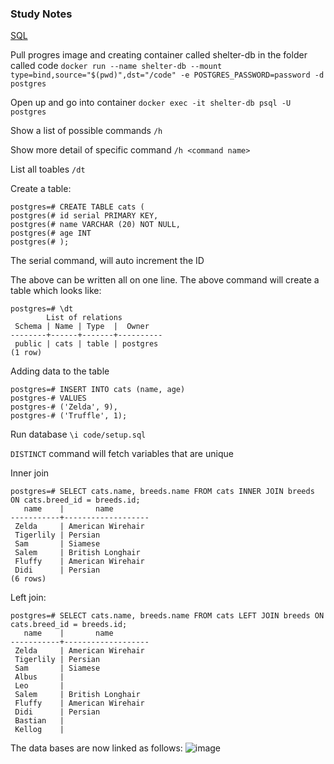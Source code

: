 ### Study Notes

[SQL](https://github.com/getfutureproof/fp_guides_wiki/wiki/SQL)

Pull progres image and creating container called shelter-db in the folder called code
`docker run --name shelter-db --mount type=bind,source="$(pwd)",dst="/code" -e POSTGRES_PASSWORD=password -d postgres`

Open up and go into container
`docker exec -it shelter-db psql -U postgres`

Show a list of possible commands
`/h`

Show more detail of specific command
`/h <command name>`

List all toables
`/dt`

Create a table:
```
postgres=# CREATE TABLE cats (
postgres(# id serial PRIMARY KEY,
postgres(# name VARCHAR (20) NOT NULL,
postgres(# age INT
postgres(# );
```
The serial command, will auto increment the ID

The above can be written all on one line. The above command will create a table which looks like:
```
postgres=# \dt
        List of relations
 Schema | Name | Type  |  Owner
--------+------+-------+----------
 public | cats | table | postgres
(1 row)
```

Adding data to the table
```
postgres=# INSERT INTO cats (name, age)
postgres-# VALUES
postgres-# ('Zelda', 9),
postgres-# ('Truffle', 1);
```

Run database
`\i code/setup.sql`


`DISTINCT` command will fetch variables that are unique

Inner join
```
postgres=# SELECT cats.name, breeds.name FROM cats INNER JOIN breeds ON cats.breed_id = breeds.id;
   name    |       name
-----------+-------------------
 Zelda     | American Wirehair
 Tigerlily | Persian
 Sam       | Siamese
 Salem     | British Longhair
 Fluffy    | American Wirehair
 Didi      | Persian
(6 rows)
```

Left join:
```
postgres=# SELECT cats.name, breeds.name FROM cats LEFT JOIN breeds ON cats.breed_id = breeds.id;
   name    |       name        
-----------+-------------------
 Zelda     | American Wirehair 
 Tigerlily | Persian
 Sam       | Siamese
 Albus     |
 Leo       |
 Salem     | British Longhair
 Fluffy    | American Wirehair
 Didi      | Persian
 Bastian   |
 Kellog    |
 ```
 
 The data bases are now linked as follows: 
 ![image](https://user-images.githubusercontent.com/113044818/204512708-723171ab-61ec-4a1d-b055-32850da79fb6.png)

